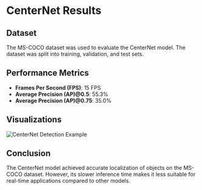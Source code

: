 # CenterNet Results

## Dataset
The MS-COCO dataset was used to evaluate the CenterNet model. The dataset was split into training, validation, and test sets.

## Performance Metrics
- **Frames Per Second (FPS)**: 15 FPS
- **Average Precision (AP)@0.5**: 55.3%
- **Average Precision (AP)@0.75**: 35.0%

## Visualizations
![CenterNet Detection Example](../images/centernet_example.png)

## Conclusion
The CenterNet model achieved accurate localization of objects on the MS-COCO dataset. However, its slower inference time makes it less suitable for real-time applications compared to other models.
